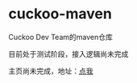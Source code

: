 # cuckoo-maven
Cuckoo Dev Team的maven仓库

目前处于测试阶段，接入逻辑尚未完成

主页尚未完成，地址：<a href="https://zi-jing.github.io/cuckoo-maven/maven/">点我</a>
